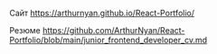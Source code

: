 Сайт
https://arthurnyan.github.io/React-Portfolio/

Резюме
https://github.com/ArthurNyan/React-Portfolio/blob/main/junior_frontend_developer_cv.md

